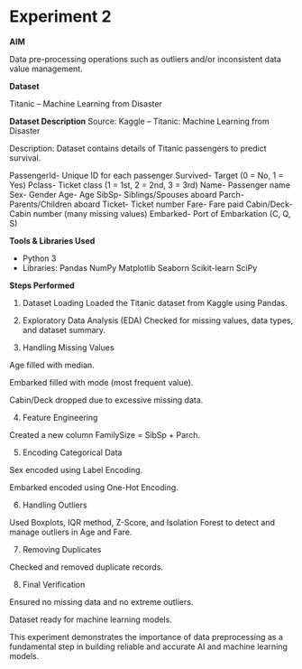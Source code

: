 # Experiment 2

**AIM**

Data pre-processing operations such as outliers and/or inconsistent data value management.

**Dataset**

Titanic – Machine Learning from Disaster

**Dataset Description**
Source: Kaggle – Titanic: Machine Learning from Disaster

Description: Dataset contains details of Titanic passengers to predict survival.

PassengerId- Unique ID for each passenger
Survived- Target (0 = No, 1 = Yes)
Pclass- Ticket class (1 = 1st, 2 = 2nd, 3 = 3rd)
Name- Passenger name
Sex- Gender
Age- Age
SibSp- Siblings/Spouses aboard
Parch- Parents/Children aboard
Ticket- Ticket number
Fare- Fare paid
Cabin/Deck- Cabin number (many missing values)
Embarked- Port of Embarkation (C, Q, S)

**Tools & Libraries Used**
* Python 3
* Libraries:
    Pandas
    NumPy
    Matplotlib
    Seaborn
    Scikit-learn
    SciPy

**Steps Performed**
1. Dataset Loading
Loaded the Titanic dataset from Kaggle using Pandas.

2. Exploratory Data Analysis (EDA)
Checked for missing values, data types, and dataset summary.

3. Handling Missing Values

Age filled with median.

Embarked filled with mode (most frequent value).

Cabin/Deck dropped due to excessive missing data.

4. Feature Engineering

Created a new column FamilySize = SibSp + Parch.

5. Encoding Categorical Data

Sex encoded using Label Encoding.

Embarked encoded using One-Hot Encoding.

6. Handling Outliers

Used Boxplots, IQR method, Z-Score, and Isolation Forest to detect and manage outliers in Age and Fare.

7. Removing Duplicates

Checked and removed duplicate records.

8. Final Verification

Ensured no missing data and no extreme outliers.

Dataset ready for machine learning models.



This experiment demonstrates the importance of data preprocessing as a fundamental step in building reliable and accurate AI and machine learning models.